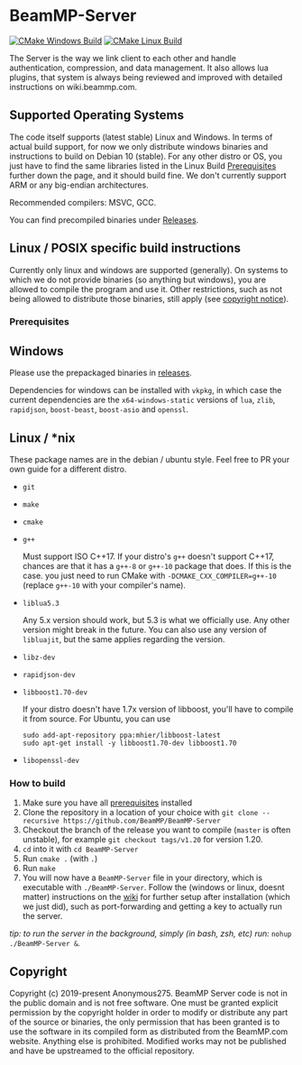 # BeamMP-Server

[![CMake Windows Build](https://github.com/BeamMP/BeamMP-Server/workflows/CMake%20Windows%20Build/badge.svg?branch=master)](https://github.com/BeamMP/BeamMP-Server/actions?query=workflow%3A%22CMake+Windows+Build%22)
[![CMake Linux Build](https://github.com/BeamMP/BeamMP-Server/workflows/CMake%20Linux%20Build/badge.svg?branch=master)](https://github.com/BeamMP/BeamMP-Server/actions?query=workflow%3A%22CMake+Linux+Build%22)

The Server is the way we link client to each other and handle authentication, compression, and data management. It also allows lua plugins, that system is always being reviewed and improved with detailed instructions on wiki.beammp.com.

## Supported Operating Systems

The code itself supports (latest stable) Linux and Windows. In terms of actual build support, for now we only distribute windows binaries and instructions to build on Debian 10 (stable). For any other distro or OS, you just have to find the same libraries listed in the Linux Build [Prerequisites](#prerequisites) further down the page, and it should build fine. We don't currently support ARM or any big-endian architectures. 

Recommended compilers: MSVC, GCC. 

You can find precompiled binaries under [Releases](https://github.com/BeamMP/BeamMP-Server/releases/).

## Linux / POSIX specific build instructions

Currently only linux and windows are supported (generally). On systems to which we do not provide binaries (so anything but windows), you are allowed to compile the program and use it. Other restrictions, such as not being allowed to distribute those binaries, still apply (see [copyright notice](#copyright)).

### Prerequisites

## Windows

Please use the prepackaged binaries in [releases]().

Dependencies for windows can be installed with `vkpkg`, in which case the current dependencies are the `x64-windows-static` versions of `lua`, `zlib`, `rapidjson`, `boost-beast`, `boost-asio` and `openssl`.

## Linux / \*nix

These package names are in the debian / ubuntu style. Feel free to PR your own guide for a different distro.

- `git`
- `make`
- `cmake`
- `g++`
  
  Must support ISO C++17. If your distro's `g++` doesn't support C++17, chances are that it has a `g++-8` or `g++-10` package that does. If this is the case. you just need to run CMake with `-DCMAKE_CXX_COMPILER=g++-10` (replace `g++-10` with your compiler's name).
- `liblua5.3` 
  
  Any 5.x version should work, but 5.3 is what we officially use. Any other version might break in the future.
  You can also use any version of `libluajit`, but the same applies regarding the version.
- `libz-dev`
- `rapidjson-dev`
- `libboost1.70-dev` 
  
  If your distro doesn't have 1.7x version of libboost, you'll have to compile it from source. For Ubuntu, you can use 
  ```
  sudo add-apt-repository ppa:mhier/libboost-latest
  sudo apt-get install -y libboost1.70-dev libboost1.70
  ```
- `libopenssl-dev`

### How to build

1. Make sure you have all [prerequisites](#prerequisites) installed
2. Clone the repository in a location of your choice with `git clone --recursive https://github.com/BeamMP/BeamMP-Server`
3. Checkout the branch of the release you want to compile (`master` is often unstable), for example `git checkout tags/v1.20` for version 1.20.
4. `cd` into it with `cd BeamMP-Server`
5. Run `cmake .` (with `.`)
6. Run `make`
7. You will now have a `BeamMP-Server` file in your directory, which is executable with `./BeamMP-Server`. Follow the (windows or linux, doesnt matter) instructions on the [wiki](https://wiki.beammp.com/en/home/Server_Mod) for further setup after installation (which we just did), such as port-forwarding and getting a key to actually run the server.

*tip: to run the server in the background, simply (in bash, zsh, etc) run:* `nohup ./BeamMP-Server &`*.*

## Copyright

Copyright (c) 2019-present Anonymous275. BeamMP Server code is not in the public domain and is not free software. One must be granted explicit permission by the copyright holder in order to modify or distribute any part of the source or binaries, the only permission that has been granted is to use the software in its compiled form as distributed from the BeamMP.com website. Anything else is prohibited. Modified works may not be published and have be upstreamed to the official repository.
